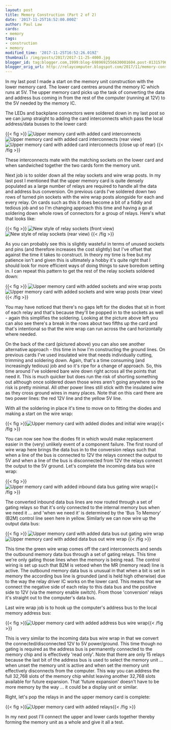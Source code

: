 ```yaml
---
layout: post
title: Memory Construction (Part 2 of 2)
date: '2017-11-25T16:52:00.000Z'
author: Paul Law
cards:
- memory
tags:
- construction
- memory
modified_time: '2017-11-25T16:52:26.019Z'
thumbnail: /img/posts/2017/2017-11-25-4000.jpg
blogger_id: tag:blogger.com,1999:blog-6989692556630001604.post-8131579644758037641
blogger_orig_url: http://relaycomputer.blogspot.com/2017/11/memory-construction-part-2-of-2.html
---
```


In my last post I made a start on the memory unit construction with 
the lower memory card. The lower card centres around the memory IC which runs 
at 5V. The upper memory card picks up the task of converting the data and 
address bus coming in from the rest of the computer (running at 12V) to the 5V 
needed by the memory IC.

The LEDs and backplane connectors were 
soldered down in my last post so we can jump straight to adding the card 
interconnects which pass the local address/data busses to the lower card:

{{< fig >}}
![Upper memory card with added card interconnects](/img/posts/2017/2017-11-25-0000.jpg)
![Upper memory card with added card interconnects (rear view)](/img/posts/2017/2017-11-25-0001.jpg)
![Upper memory card with added card interconnects (close up of rear)](/img/posts/2017/2017-11-25-0002.jpg)
{{< /fig >}}

These interconnects mate with the matching 
sockets on the lower card and when sandwiched together the two cards form the 
memory unit.

Next job is to solder down all the relay sockets and 
wire wrap posts. In my last post I mentioned that the upper memory card is 
quite densely populated as a large number of relays are required to handle all 
the data and address bus conversion. On previous cards I've soldered down two 
rows of turned pin sockets with the wire wrap posts alongside for each and 
every relay. On cards such as this it does become a bit of a fiddly and 
tedious job and so I'm changing approach this time and having a go at 
soldering down whole rows of connectors for a group of relays. Here's what 
that looks like:

{{< fig >}}
![New style of relay sockets (front view)](/img/posts/2017/2017-11-25-0003.jpg)
![New style of relay sockets (rear view)](/img/posts/2017/2017-11-25-0004.jpg)
{{< /fig >}}

As you can probably see this is slightly wasteful in terms of unused sockets 
and pins (and therefore increases the cost slightly) but I've offset that 
against the time it takes to construct. In theory my time is free but my 
patience isn't and given this is ultimately a hobby it's quite right that I 
should look for more efficient ways of doing things to save boredom setting 
in. I can repeat this pattern to get the rest of the relay sockets soldered 
down:

{{< fig >}}
![Upper memory card with added sockets and wire wrap posts](/img/posts/2017/2017-11-25-0005.jpg)
![Upper memory card with added sockets and wire wrap posts (rear view)](/img/posts/2017/2017-11-25-0006.jpg)
{{< /fig >}}

You may have noticed that there's no gaps left 
for the diodes that sit in front of each relay and that's because they'll be 
popped in to the sockets as well - again this simplifies the soldering. 
Looking at the picture above left you can also see there's a break in the rows 
about two fifths up the card and that's intentional so that the wire wrap can 
run across the card horizontally where needed.

On the back of the 
card (pictured above) you can also see another alternative approach - this 
time in how I'm constructing the ground lines. On previous cards I've used 
insulated wire that needs individually cutting, trimming and soldering down. 
Again, that's a time consuming (and increasingly tedious) job and so it's ripe 
for a change of approach. So, this time around I've soldered bare wire down 
right across all the points that need it. This is much quicker but does run 
the risk of shorting something out although once soldered down those wires 
aren't going anywhere so the risk is pretty minimal. All other power lines 
still stick with the insulated wire as they cross ground wires in many places. 
Note that on this card there are two power lines: the red 12V line and the 
yellow 5V line.

With all the soldering in place it's time to move 
on to fitting the diodes and making a start on the wire wrap:

{{< fig >}}![Upper memory card with added diodes and initial wire wrap](/img/posts/2017/2017-11-25-0007.jpg){{< /fig >}}

You can now see how the diodes fit in which would make 
replacement easier in the (very) unlikely event of a component failure. The 
first round of wire wrap here brings the data bus in to the conversion relays 
such that when a line of the bus is connected to 12V the relays connect the 
output to 5V and when a line of the bus is disconnected from 12V the relays 
connect the output to the 5V ground. Let's complete the incoming data bus wire 
wrap:

{{< fig >}}![Upper memory card with added inbound data bus gating wire wrap](/img/posts/2017/2017-11-25-0008.jpg){{< /fig >}}

The converted inbound data bus lines are now 
routed through a set of gating relays so that it's only connected to the 
internal memory bus when we need it ... and 'when we need it' is determined by 
the 'Bus To Memory' (B2M) control line seen here in yellow. Similarly we can 
now wire up the output data bus:

{{< fig >}}
![Upper memory card with added data bus out gating wire wrap](/img/posts/2017/2017-11-25-0009.jpg)
![Upper memory card with added data bus out wire wrap](/img/posts/2017/2017-11-25-0010.jpg)
{{< /fig >}}

This time the green wire wrap comes off the card 
interconnects and sends the outbound memory data bus through a set of gating 
relays. This time we're only gating those lines when the memory is being read. 
The control wiring is set up such that B2M is vetoed when the MR (memory read) 
line is active. The outbound memory data bus is unusual in that when a 
bit is set in memory the according bus line is grounded (and is held high 
otherwise) due to the way the relay driver IC works on the lower card. This 
means that we connect the negative side of each relay to this data bus and the 
positive side to 12V (via the memory enable switch). From those 'conversion' 
relays it's straight out to the computer's data bus.

Last wire wrap 
job is to hook up the computer's address bus to the local memory address 
bus:

{{< fig >}}![Upper memory card with added address bus wire wrap](/img/posts/2017/2017-11-25-0011.jpg){{< /fig >}}

This is very similar to the incoming data bus wire wrap in 
that we convert the connected/disconnected 12V to 5V power/ground. This time 
though no gating is required as the address bus is permanently connected to 
the memory chip and is effectively 'read only'. Note that there are only 15 
relays because the last bit of the address bus is used to select the memory 
unit ... when unset the memory unit is active and when set the memory unit 
effectively disconnects from the computer. This way you can address the full 
32,768 slots of the memory chip whilst leaving another 32,768 slots available 
for future expansion. That 'future expansion' doesn't have to be more memory 
by the way ... it could be a display unit or similar.

Right, let's 
pop the relays in and the upper memory card is complete:

{{< fig >}}![Upper memory card with added relays](/img/posts/2017/2017-11-25-0012.jpg){{< /fig >}}

In 
my next post I'll connect the upper and lower cards together thereby forming 
the memory unit as a whole and give it all a test. 
